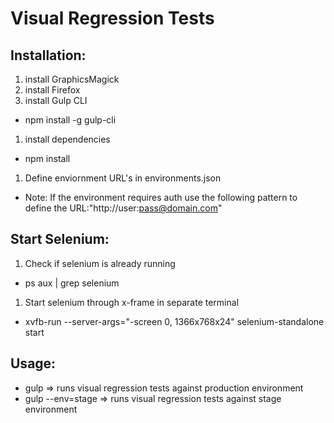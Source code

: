 # Visual Regression Tests

## Installation:
1. install GraphicsMagick
1. install Firefox
1. install Gulp CLI
  * npm install -g gulp-cli
1. install dependencies
  * npm install
1. Define enviornment URL's in environments.json
  * Note: If the environment requires auth use the following pattern to define the URL:"http://user:pass@domain.com"

## Start Selenium:
1. Check if selenium is already running
  * ps aux | grep selenium
1. Start selenium through x-frame in separate terminal
  * xvfb-run --server-args="-screen 0, 1366x768x24" selenium-standalone start

## Usage:
  * gulp => runs visual regression tests against production environment
  * gulp --env=stage => runs visual regression tests against stage environment
